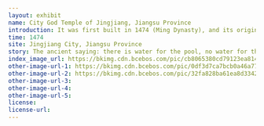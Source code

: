 ```yaml
---
layout: exhibit
name: City God Temple of Jingjiang, Jiangsu Province
introduction: It was first built in 1474 (Ming Dynasty), and its original location was next to the Bell Tower and the four-eyed well, which was dismantled after the liberation to build the Jingjiang People's Assembly Hall. 2002, the Jingjiang City God Temple was rebuilt on the north side of the West Suburban Park on North Yuba Road.
time: 1474
site: Jingjiang City, Jiangsu Province
story: The ancient saying: there is water for the pool, no water for the gods. City God, is a folk beliefs are extremely common local gods and goddesses. According to historical records, the tianzi big wax eight in the wax festival eight gods, the seven for the water you, according to legend, is the later city god. Successive feudal dynasties, will be sacrificed to the city god included in the rituals, mostly for rain, prayers, to get rid of the disaster.
index_image_url: https://bkimg.cdn.bcebos.com/pic/cb8065380cd79123ea81463aab345982b2b7801f?x-bce-process=image/resize,m_lfit,w_220,h_220,limit_1/format,f_auto
other-image-url-1: https://bkimg.cdn.bcebos.com/pic/0df3d7ca7bcb0a46a77556776d63f6246b60af2d?x-bce-process=image/resize,m_lfit,w_220,h_220,limit_1/format,f_auto
other-image-url-2: https://bkimg.cdn.bcebos.com/pic/32fa828ba61ea8d33426a24a910a304e251f587c?x-bce-process=image/resize,m_lfit,w_235,h_235,limit_1/format,f_auto
other-image-url-3: 
other-image-url-4: 
other-image-url-5: 
license:
license-url:
---
```

